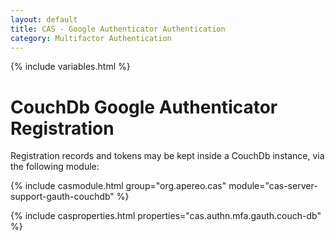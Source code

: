 ```yaml
---
layout: default
title: CAS - Google Authenticator Authentication
category: Multifactor Authentication
---
```


{% include variables.html %}

# CouchDb Google Authenticator Registration

Registration records and tokens may be kept inside a CouchDb instance, via the following module:

{% include casmodule.html group="org.apereo.cas" module="cas-server-support-gauth-couchdb" %}

{% include casproperties.html properties="cas.authn.mfa.gauth.couch-db" %}


